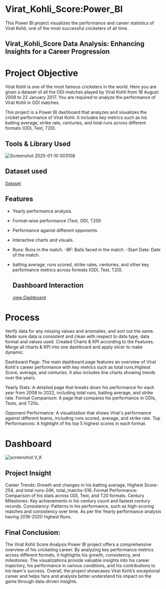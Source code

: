 # Virat_Kohli_Score:Power_BI

This Power BI project visualizes the performance and career statistics of Virat Kohli, one of the most successful cricketers of all time.





## Virat_Kohli_Score Data Analysis: Enhancing Insights for a Career Progression




# Project Objective

Virat Kohli is one of the most famous cricketers in the world. Here you are given a dataset of all the ODI matches played by Virat Kohli from 18 August 2008 to 22 January 2017. You are required to analyze the performance of Virat Kohli in ODI matches.

This project is a Power BI dashboard that analyzes and visualizes the cricket performance of Virat Kohli. It includes key metrics such as his batting average, strike rate, centuries, and total runs across different formats (ODI, Test, T20). 


## Tools & Library Used

![Screenshot 2025-01-10 003108](https://github.com/user-attachments/assets/a8bd023e-5c98-4375-a70f-aeb9fdc80fff)





## Dataset used 


<a href = "https://github.com/snehap2000/Virat_Kohli_Score-Power_BI/blob/main/V_K%20dataset.csv" > Dataset</a>



## Features


- Yearly performance analysis.
- Format-wise performance (Test, ODI, T20I)
- Performance against different opponents.
- Interactive charts and visuals.
- Runs: Runs in the match.
-BF: Balls faced in the match.
-Start Date: Date of the match.
- batting average, runs scored, strike rates, centuries, and other key performance metrics across formats (ODI, Test, T20).




  ## Dashboard Interaction

  <a href = "https://github.com/snehap2000/Virat_Kohli_Score-Power_BI/blob/main/Virat_k%20PBI.pbix" >view Dashboard</a>


# Process

Verify data for any missing values and anomalies, and sort out the same. Made sure data is consistent and clean with respect to data type, data format and values used. Created Charts & KPI according to the Features. Merge all charts & KPI into one dashboard and apply slicer to make dynamic.

Dashboard Page: The main dashboard page features an overview of Virat Kohli's career performance with key metrics such as total runs,Highest Score, average, and centuries. It also includes line charts showing trends over the years.

Yearly Stats: A detailed page that breaks down his performance for each year from 2008 to 2022, including total runs, batting average, and strike rate.
Format Comparison: A page that compares his performance in ODIs, Tests, and T20s.

Opponent Performance: A visualization that shows Virat's performance against different teams, including runs scored, average, and strike rate.
Top Performances: A highlight of his top 5 highest scores in each format.





# Dashboard



![screenshot V_K](https://github.com/user-attachments/assets/c62692dd-82c0-43dc-9b88-93b7223d003d)
















## Project Insight

Career Trends: Growth and changes in his batting average, Highest Score-254, and total runs-24K, total_matchs-516.
Format Performance: Comparison of his stats across ODI, Test, and T20 formats.
Century Milestones: Key achievements in his century count and fastest century records.
Consistency: Patterns in his performance, such as high-scoring matches and consistency over time.
As per the Yearly performance analysis having 2016-2020 highest Runs.





## Final Conclusion:


  The Virat Kohli Score Analysis Power BI project offers a comprehensive overview of his cricketing career. By analyzing key performance metrics across different formats, it highlights his growth, consistency, and milestones. The visualizations provide valuable insights into his career trajectory, his performance in various conditions, and his contributions to his team's success. Overall, the project showcases Virat Kohli’s exceptional career and helps fans and analysts better understand his impact on the game through data-driven insights.

